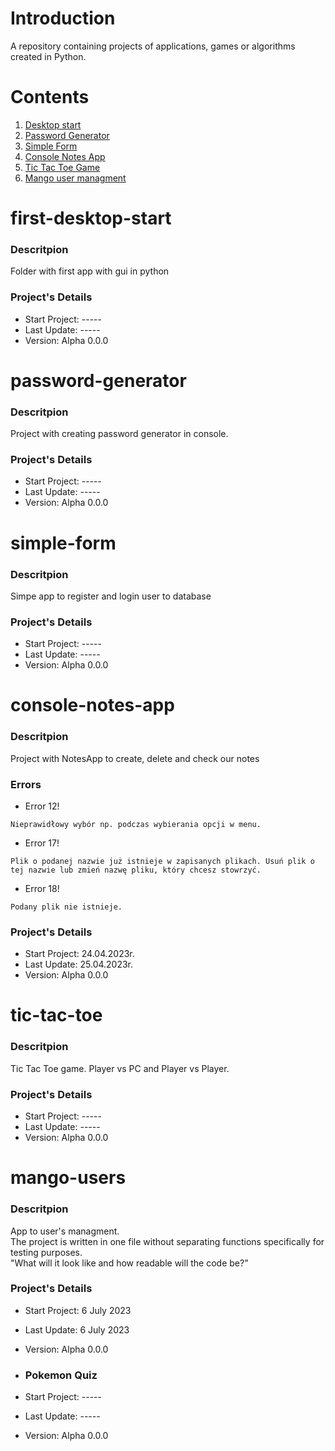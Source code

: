 # Introduction
A repository containing projects of applications, games or algorithms created in Python.

# Contents
1. [Desktop start](#first-desktop-start)
2. [Password Generator](#password-generator)
3. [Simple Form](#simple-form)
4. [Console Notes App](#console-notes-app)
5. [Tic Tac Toe Game](#tic-tac-toe)
6. [Mango user managment](#mango-users)

# first-desktop-start
### Descritpion
Folder with first app with gui in python </br>

### Project's Details
* Start Project: -----
* Last Update: -----
* Version: Alpha 0.0.0

# password-generator
### Descritpion
Project with creating password generator in console.</br>

### Project's Details
* Start Project: -----
* Last Update: -----
* Version: Alpha 0.0.0

# simple-form
### Descritpion
Simpe app to register and login user to database</br>

### Project's Details
* Start Project: -----
* Last Update: -----
* Version: Alpha 0.0.0

# console-notes-app
### Descritpion
Project with NotesApp to create, delete and check our notes</br>

### Errors

* Error 12!
```
Nieprawidłowy wybór np. podczas wybierania opcji w menu.
```
* Error 17!
```
Plik o podanej nazwie już istnieje w zapisanych plikach. Usuń plik o tej nazwie lub zmień nazwę pliku, który chcesz stowrzyć.
```

* Error 18!
```
Podany plik nie istnieje.
```

### Project's Details
* Start Project: 24.04.2023r.
* Last Update: 25.04.2023r.
* Version: Alpha 0.0.0

# tic-tac-toe
### Descritpion
Tic Tac Toe game. Player vs PC and Player vs Player.</br>

### Project's Details
* Start Project: -----
* Last Update: -----
* Version: Alpha 0.0.0

# mango-users
### Descritpion
App to user's managment. </br>
The project is written in one file without separating functions specifically for testing purposes. </br>
"What will it look like and how readable will the code be?"

### Project's Details
* Start Project: 6 July 2023
* Last Update: 6 July 2023
* Version: Alpha 0.0.0

* ### Pokemon Quiz
* Start Project: -----
* Last Update: -----
* Version: Alpha 0.0.0

